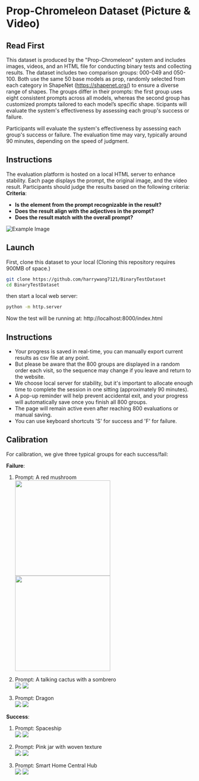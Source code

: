 # Prop-Chromeleon Dataset (Picture & Video)


## Read First
This dataset is produced by the "Prop-Chromeleon" system and includes images, videos, and an HTML file for conducting binary tests and collecting results.
The dataset includes two comparison groups: 000-049 and 050-100. 
Both use the same 50 base models as prop, randomly selected from each category in ShapeNet (https://shapenet.org/) to ensure a diverse range of shapes.
The groups differ in their prompts: the first group uses eight consistent prompts across all models, whereas the second group has customized prompts tailored to each model’s specific shape. ticipants will evaluate the system's effectiveness by assessing each group's success or failure.

Participants will evaluate the system's effectiveness by assessing each group's success or failure.
The evaluation time may vary, typically around 90 minutes, depending on the speed of judgment.


## Instructions
The evaluation platform is hosted on a local HTML server to enhance stability. 
Each page displays the prompt, the original image, and the video result. 
Participants should judge the results based on the following criteria:  
**Criteria**: 
- **Is the element from the prompt recognizable in the result?**
- **Does the result align with the adjectives in the prompt?**
- **Does the result match with the overall prompt?**

<img src="WebScreenshot.png" alt="Example Image" style="max-width: 500px;">

## Launch
First, clone this dataset to your local (Cloning this repository requires 900MB of space.)
   ```bash
   git clone https://github.com/harrywang7121/BinaryTestDataset
   cd BinaryTestDataset
   ```
then start a local web server:
   ```bash
   python -m http.server  
   ```
Now the test will be running at: http://localhost:8000/index.html


## Instructions
- Your progress is saved in real-time, you can manually export current results as csv file at any point.  
- But please be aware that the 800 groups are displayed in a random order each visit, so the sequence may change if you leave and return to the website.   
- We choose local server for stability, but it's important to allocate enough time to complete the session in one sitting (approximately 90 minutes).   
- A pop-up reminder will help prevent accidental exit, and your progress will automatically save once you finish all 800 groups.   
- The page will remain active even after reaching 800 evaluations or manual saving.  
- You can use keyboard shortcuts 'S' for success and 'F' for failure.

## Calibration
For calibration, we give three typical groups for each success/fail: 

**Failure**:
1. Prompt: A red mushroom    
<img src="fail1.png" style="width: 256px;">  <img src="fail1.gif" style="width: 256px;">  

2. Prompt: A talking cactus with a sombrero  
<img src="fail2.png" style="max-width: 256px;">  <img src="fail2.gif" style="max-width: 256px;">

3. Prompt: Dragon  
<img src="fail3.png" style="max-width: 256px;">  <img src="fail3.gif" style="max-width: 256px;">



**Success**:
1. Prompt: Spaceship  
<img src="success1.png" style="max-width: 256px;">  <img src="success1.gif" style="max-width: 256px;">

2. Prompt: Pink jar with woven texture  
<img src="success2.png" style="max-width: 256px;">  <img src="success2.gif" style="max-width: 256px;">

3. Prompt: Smart Home Central Hub  
<img src="success3.png" style="max-width: 256px;">  <img src="success3.gif" style="max-width: 256px;">